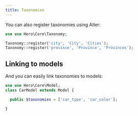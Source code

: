 ```yaml
---
title: Taxonomies
---
```


You can also register taxonomies using Alter:

```php
use use Hero\Core\Taxonomy;

Taxonomy::register('city', 'City', 'Cities');
Taxonomy::register('province', 'Province', 'Provinces');
```

## Linking to models

And you can easily link taxonomies to models:

```php
use use Hero\Core\Model;
class CarModel extends Model {

  public $taxonomies = ['car_type', 'car_color'];

}
```
